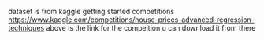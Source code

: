 dataset is from kaggle getting started competitions
https://www.kaggle.com/competitions/house-prices-advanced-regression-techniques 
above is the link for the compeition u can download it from there
